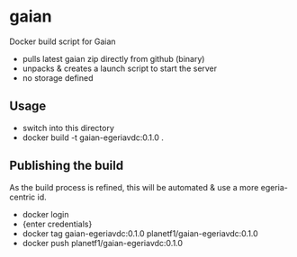 <!-- SPDX-License-Identifier: CC-BY-4.0 -->
<!-- Copyright Contributors to the Egeria project. -->

# gaian

Docker build script for Gaian
 - pulls latest gaian zip directly from github (binary)
 - unpacks & creates a launch script to start the server
 - no storage defined

## Usage

 - switch into this directory
 - docker build -t gaian-egeriavdc:0.1.0 .

## Publishing the build

As the build process is refined, this will be automated & use a more
egeria-centric id.

 - docker login
 - {enter credentials}
 - docker tag gaian-egeriavdc:0.1.0 planetf1/gaian-egeriavdc:0.1.0
 - docker push planetf1/gaian-egeriavdc:0.1.0

